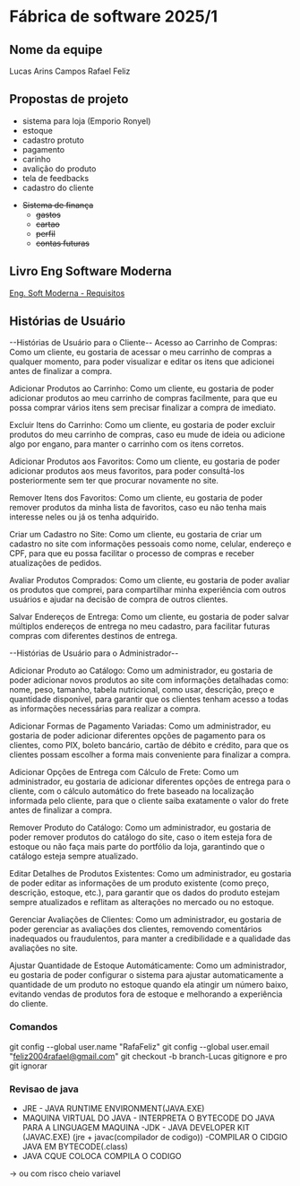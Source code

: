 # Fábrica de software 2025/1

## Nome da equipe
Lucas Arins Campos
Rafael Feliz

## Propostas de projeto 
 - sistema para loja (Emporio Ronyel)
 - estoque
 - cadastro protuto
 - pagamento 
 - carinho
 - avalição do produto
 - tela de feedbacks
 - cadastro do cliente
 
 <s>

- Sistema de finança 
  - gastos
  - cartao
  - perfil
  - contas futuras
</s>
 
## Livro Eng Software Moderna
[Eng. Soft Moderna - Requisitos](https://engsoftmoderna.info/cap3.html)


## Histórias de Usuário
--Histórias de Usuário para o Cliente--
Acesso ao Carrinho de Compras:
Como um cliente, eu gostaria de acessar o meu carrinho de compras a qualquer momento, para poder visualizar e editar os itens que adicionei antes de finalizar a compra.

Adicionar Produtos ao Carrinho:
Como um cliente, eu gostaria de poder adicionar produtos ao meu carrinho de compras facilmente, para que eu possa comprar vários itens sem precisar finalizar a compra de imediato.

Excluir Itens do Carrinho:
Como um cliente, eu gostaria de poder excluir produtos do meu carrinho de compras, caso eu mude de ideia ou adicione algo por engano, para manter o carrinho com os itens corretos.

Adicionar Produtos aos Favoritos:
Como um cliente, eu gostaria de poder adicionar produtos aos meus favoritos, para poder consultá-los posteriormente sem ter que procurar novamente no site.

Remover Itens dos Favoritos:
Como um cliente, eu gostaria de poder remover produtos da minha lista de favoritos, caso eu não tenha mais interesse neles ou já os tenha adquirido.

Criar um Cadastro no Site:
Como um cliente, eu gostaria de criar um cadastro no site com informações pessoais como nome, celular, endereço e CPF, para que eu possa facilitar o processo de compras e receber atualizações de pedidos.

Avaliar Produtos Comprados:
Como um cliente, eu gostaria de poder avaliar os produtos que comprei, para compartilhar minha experiência com outros usuários e ajudar na decisão de compra de outros clientes.

Salvar Endereços de Entrega:
Como um cliente, eu gostaria de poder salvar múltiplos endereços de entrega no meu cadastro, para facilitar futuras compras com diferentes destinos de entrega.

--Histórias de Usuário para o Administrador--

Adicionar Produto ao Catálogo:
Como um administrador, eu gostaria de poder adicionar novos produtos ao site com informações detalhadas como: nome, peso, tamanho, tabela nutricional, como usar, descrição, preço e quantidade disponível, para garantir que os clientes tenham acesso a todas as informações necessárias para realizar a compra.

Adicionar Formas de Pagamento Variadas:
Como um administrador, eu gostaria de poder adicionar diferentes opções de pagamento para os clientes, como PIX, boleto bancário, cartão de débito e crédito, para que os clientes possam escolher a forma mais conveniente para finalizar a compra.

Adicionar Opções de Entrega com Cálculo de Frete:
Como um administrador, eu gostaria de adicionar diferentes opções de entrega para o cliente, com o cálculo automático do frete baseado na localização informada pelo cliente, para que o cliente saiba exatamente o valor do frete antes de finalizar a compra.

Remover Produto do Catálogo:
Como um administrador, eu gostaria de poder remover produtos do catálogo do site, caso o item esteja fora de estoque ou não faça mais parte do portfólio da loja, garantindo que o catálogo esteja sempre atualizado.

Editar Detalhes de Produtos Existentes:
Como um administrador, eu gostaria de poder editar as informações de um produto existente (como preço, descrição, estoque, etc.), para garantir que os dados do produto estejam sempre atualizados e reflitam as alterações no mercado ou no estoque.

Gerenciar Avaliações de Clientes:
Como um administrador, eu gostaria de poder gerenciar as avaliações dos clientes, removendo comentários inadequados ou fraudulentos, para manter a credibilidade e a qualidade das avaliações no site.

Ajustar Quantidade de Estoque Automáticamente:
Como um administrador, eu gostaria de poder configurar o sistema para ajustar automaticamente a quantidade de um produto no estoque quando ela atingir um número baixo, evitando vendas de produtos fora de estoque e melhorando a experiência do cliente.

### Comandos
git config --global user.name "RafaFeliz"
git config --global user.email "feliz2004rafael@gmail.com"
git checkout -b branch-Lucas
gitignore e pro git ignorar 

### Revisao de java
- JRE - JAVA RUNTIME ENVIRONMENT(JAVA.EXE)
- MAQUINA VIRTUAL  DO JAVA - INTERPRETA O BYTECODE DO JAVA PARA A LINGUAGEM MAQUINA 
-JDK -  JAVA DEVELOPER KIT (JAVAC.EXE) (jre + javac(compilador de codigo))
-COMPILAR O CIDGIO JAVA EM BYTECODE(.class)
- JAVA CQUE COLOCA COMPILA O CODIGO 


-> ou com risco cheio
variavel